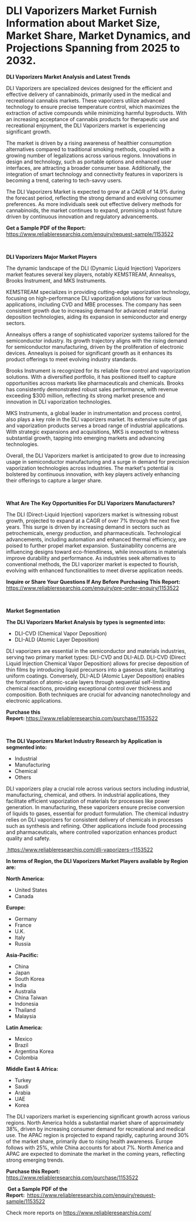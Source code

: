 <p><h1>DLI Vaporizers Market Furnish Information about Market Size, Market Share, Market Dynamics, and Projections Spanning from 2025 to 2032.</h1></p><p><strong>DLI Vaporizers Market Analysis and Latest Trends</strong></p>
<p><p>DLI Vaporizers are specialized devices designed for the efficient and effective delivery of cannabinoids, primarily used in the medical and recreational cannabis markets. These vaporizers utilize advanced technology to ensure precise temperature control, which maximizes the extraction of active compounds while minimizing harmful byproducts. With an increasing acceptance of cannabis products for therapeutic use and recreational enjoyment, the DLI Vaporizers market is experiencing significant growth.</p><p>The market is driven by a rising awareness of healthier consumption alternatives compared to traditional smoking methods, coupled with a growing number of legalizations across various regions. Innovations in design and technology, such as portable options and enhanced user interfaces, are attracting a broader consumer base. Additionally, the integration of smart technology and connectivity features in vaporizers is becoming a trend, catering to tech-savvy users.</p><p>The DLI Vaporizers Market is expected to grow at a CAGR of 14.9% during the forecast period, reflecting the strong demand and evolving consumer preferences. As more individuals seek out effective delivery methods for cannabinoids, the market continues to expand, promising a robust future driven by continuous innovation and regulatory advancements.</p></p>
<p><strong>Get a Sample PDF of the Report:&nbsp;</strong> <a href="https://www.reliableresearchiq.com/enquiry/request-sample/1153522?utm_campaign=3514&utm_medium=2&utm_source=Github&utm_content=ia&utm_term=12042025&utm_id=dli-vaporizers">https://www.reliableresearchiq.com/enquiry/request-sample/1153522</a></p>
<p>&nbsp;</p>
<p><strong>DLI Vaporizers Major Market Players</strong></p>
<p><p>The dynamic landscape of the DLI (Dynamic Liquid Injection) Vaporizers market features several key players, notably KEMSTREAM, Annealsys, Brooks Instrument, and MKS Instruments.</p><p>KEMSTREAM specializes in providing cutting-edge vaporization technology, focusing on high-performance DLI vaporization solutions for various applications, including CVD and MBE processes. The company has seen consistent growth due to increasing demand for advanced material deposition technologies, aiding its expansion in semiconductor and energy sectors. </p><p>Annealsys offers a range of sophisticated vaporizer systems tailored for the semiconductor industry. Its growth trajectory aligns with the rising demand for semiconductor manufacturing, driven by the proliferation of electronic devices. Annealsys is poised for significant growth as it enhances its product offerings to meet evolving industry standards.</p><p>Brooks Instrument is recognized for its reliable flow control and vaporization solutions. With a diversified portfolio, it has positioned itself to capture opportunities across markets like pharmaceuticals and chemicals. Brooks has consistently demonstrated robust sales performance, with revenue exceeding $300 million, reflecting its strong market presence and innovation in DLI vaporization technologies.</p><p>MKS Instruments, a global leader in instrumentation and process control, also plays a key role in the DLI vaporizers market. Its extensive suite of gas and vaporization products serves a broad range of industrial applications. With strategic expansions and acquisitions, MKS is expected to witness substantial growth, tapping into emerging markets and advancing technologies.</p><p>Overall, the DLI Vaporizers market is anticipated to grow due to increasing usage in semiconductor manufacturing and a surge in demand for precision vaporization technologies across industries. The market's potential is bolstered by continuous innovation, with key players actively enhancing their offerings to capture a larger share.</p></p>
<p>&nbsp;</p>
<p><strong>What Are The Key Opportunities For DLI Vaporizers Manufacturers?</strong></p>
<p><p>The DLI (Direct-Liquid Injection) vaporizers market is witnessing robust growth, projected to expand at a CAGR of over 7% through the next five years. This surge is driven by increasing demand in sectors such as petrochemicals, energy production, and pharmaceuticals. Technological advancements, including automation and enhanced thermal efficiency, are poised to further propel market expansion. Sustainability concerns are influencing designs toward eco-friendliness, while innovations in materials improve durability and performance. As industries seek alternatives to conventional methods, the DLI vaporizer market is expected to flourish, evolving with enhanced functionalities to meet diverse application needs.</p></p>
<p><strong>Inquire or Share Your Questions If Any Before Purchasing This Report:</strong> <a href="https://www.reliableresearchiq.com/enquiry/pre-order-enquiry/1153522?utm_campaign=3514&utm_medium=2&utm_source=Github&utm_content=ia&utm_term=12042025&utm_id=dli-vaporizers">https://www.reliableresearchiq.com/enquiry/pre-order-enquiry/1153522</a></p>
<p>&nbsp;</p>
<p><strong>Market Segmentation</strong></p>
<p><strong>The DLI Vaporizers Market Analysis by types is segmented into:</strong></p>
<p><ul><li>DLI-CVD (Chemical Vapor Deposition)</li><li>DLI-ALD (Atomic Layer Deposition)</li></ul></p>
<p><p>DLI vaporizers are essential in the semiconductor and materials industries, serving two primary market types: DLI-CVD and DLI-ALD. DLI-CVD (Direct Liquid Injection Chemical Vapor Deposition) allows for precise deposition of thin films by introducing liquid precursors into a gaseous state, facilitating uniform coatings. Conversely, DLI-ALD (Atomic Layer Deposition) enables the formation of atomic-scale layers through sequential self-limiting chemical reactions, providing exceptional control over thickness and composition. Both techniques are crucial for advancing nanotechnology and electronic applications.</p></p>
<p><strong>Purchase this Report:&nbsp;</strong><a href="https://www.reliableresearchiq.com/purchase/1153522?utm_campaign=3514&utm_medium=2&utm_source=Github&utm_content=ia&utm_term=12042025&utm_id=dli-vaporizers">https://www.reliableresearchiq.com/purchase/1153522</a></p>
<p>&nbsp;</p>
<p><strong>The DLI Vaporizers Market Industry Research by Application is segmented into:</strong></p>
<p><ul><li>Industrial</li><li>Manufacturing</li><li>Chemical</li><li>Others</li></ul></p>
<p><p>DLI vaporizers play a crucial role across various sectors including industrial, manufacturing, chemical, and others. In industrial applications, they facilitate efficient vaporization of materials for processes like power generation. In manufacturing, these vaporizers ensure precise conversion of liquids to gases, essential for product formulation. The chemical industry relies on DLI vaporizers for consistent delivery of chemicals in processes such as synthesis and refining. Other applications include food processing and pharmaceuticals, where controlled vaporization enhances product quality and safety.</p></p>
<p><a href="https://www.reliableresearchiq.com/dli-vaporizers-r1153522?utm_campaign=3514&utm_medium=2&utm_source=Github&utm_content=ia&utm_term=12042025&utm_id=dli-vaporizers">&nbsp;https://www.reliableresearchiq.com/dli-vaporizers-r1153522</a></p>
<p><strong>In terms of Region, the DLI Vaporizers Market Players available by Region are:</strong></p>
<p>
    <p> <strong> North America: </strong>
        <ul>
            <li>United States</li>
            <li>Canada</li>
        </ul>
        </p> 
    <p> <strong> Europe: </strong>
        <ul>
            <li>Germany</li>
            <li>France</li>
            <li>U.K.</li>
            <li>Italy</li>
            <li>Russia</li>
        </ul>
        </p> 
    <p> <strong> Asia-Pacific: </strong>
        <ul>
            <li>China</li>
            <li>Japan</li>
            <li>South Korea</li>
            <li>India</li>
            <li>Australia</li>
            <li>China Taiwan</li>
            <li>Indonesia</li>
            <li>Thailand</li>
            <li>Malaysia</li>
        </ul>
        </p> 
    <p> <strong> Latin America: </strong>
        <ul>
            <li>Mexico</li>
            <li>Brazil</li>
            <li>Argentina Korea</li>
            <li>Colombia</li>
        </ul>
        </p> 
    <p> <strong> Middle East & Africa: </strong>
        <ul>
            <li>Turkey</li>
            <li>Saudi</li>
            <li>Arabia</li>
            <li>UAE</li>
            <li>Korea</li>
        </ul>
    </p>
    </p>
<p><p>The DLI vaporizers market is experiencing significant growth across various regions. North America holds a substantial market share of approximately 38%, driven by increasing consumer demand for recreational and medical use. The APAC region is projected to expand rapidly, capturing around 30% of the market share, primarily due to rising health awareness. Europe follows with 25%, while China accounts for about 7%. North America and APAC are expected to dominate the market in the coming years, reflecting strong emerging trends.</p></p>
<p><strong>Purchase this Report: </strong><a href="https://www.reliableresearchiq.com/purchase/1153522?utm_campaign=3514&utm_medium=2&utm_source=Github&utm_content=ia&utm_term=12042025&utm_id=dli-vaporizers">https://www.reliableresearchiq.com/purchase/1153522</a></p>
<p>&nbsp;<strong>Get a Sample PDF of the Report:&nbsp;&nbsp;</strong><a href="https://www.reliableresearchiq.com/enquiry/request-sample/1153522?utm_campaign=3514&utm_medium=2&utm_source=Github&utm_content=ia&utm_term=12042025&utm_id=dli-vaporizers">https://www.reliableresearchiq.com/enquiry/request-sample/1153522</a></p>
<p><strong></strong></p>
<p>Check more reports on <a href="https://www.reliableresearchiq.com/?utm_campaign=3514&utm_medium=2&utm_source=Github&utm_content=ia&utm_term=12042025&utm_id=dli-vaporizers">https://www.reliableresearchiq.com/</a></p>
